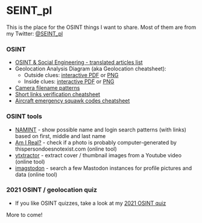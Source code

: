 # SEINT_pl

This is the place for the OSINT things I want to share. Most of them are from my Twitter: [@SEINT_pl](https://twitter.com/SEINT_pl)

### OSINT

* [OSINT & Social Engineering - translated articles list](https://github.com/seintpl/osint/blob/main/OSINT-SE-translated-articles.md)
* Geolocation Analysis Diagram (aka Geolocation cheatsheet):
  * Outside clues: [interactive PDF](https://github.com/seintpl/osint/blob/main/Geolocation%20Analysis%20Diagram%20Outside%20clues.pdf) or [PNG](https://github.com/seintpl/osint/blob/main/Geolocation%20Analysis%20Diagram%20Outside%20clues.png)
  * Inside clues: [interactive PDF](https://github.com/seintpl/osint/blob/main/Geolocation%20Analysis%20Diagram%20Inside%20clues.pdf) or [PNG](https://github.com/seintpl/osint/blob/main/Geolocation%20Analysis%20Diagram%20Inside%20clues.png)
* [Camera filename patterns](https://github.com/seintpl/osint/blob/main/camera-filename-pattern.md)
* [Short links verification cheatsheet](https://seintpl.github.io/osint/short-links-verification-cheatsheet)
* [Aircraft emergency squawk codes cheatsheet](https://github.com/seintpl/osint/blob/main/squawk-codes.md)

### OSINT tools

* [NAMINT](https://seintpl.github.io/NAMINT/) - show possible name and login search patterns (with links) based on first, middle and last name
* [Am I Real?](https://seintpl.github.io/AmIReal/) - check if a photo is probably computer-generated by thispersondoesnotexist.com (online tool)
* [ytxtractor](https://seintpl.github.io/ytxtractor/) - extract cover / thumbnail images from a Youtube video (online tool)
* [imagstodon](https://seintpl.github.io/imagstodon/) - search a few Mastodon instances for profile pictures and data (online tool)

### 2021 OSINT / geolocation quiz

* If you like OSINT quizzes, take a look at my [2021 OSINT quiz](https://github.com/seintpl/osintquiz)

More to come!
